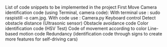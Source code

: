 List of code snippets to be implemented in the project
  First Move
  Camera identification code (using Terminal, camera code):
    With terminal use : sudo raspistill -o cam.jpg.
    With code use : Camera.py
  Keyboard control 
  Detect obstacle distance (Ultrasonic sensor)
  Obstacle avoidance code
  Color identification code (HSV Test)
  Code of movement according to color
  Line-based motion code
  Redundancy (identification code through signs to create more features for self-driving cars)
